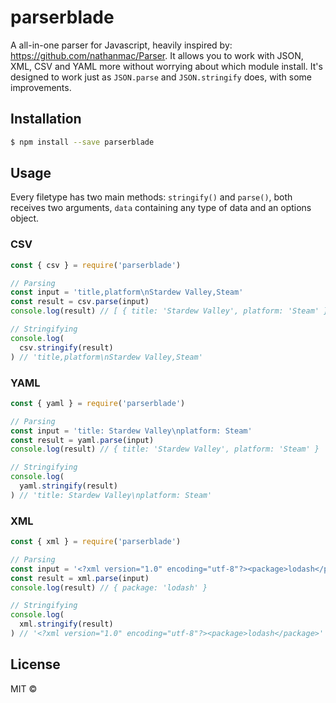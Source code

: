 # parserblade

A all-in-one parser for Javascript, heavily inspired by: https://github.com/nathanmac/Parser. It allows you to work with JSON, XML, CSV and YAML more without worrying about which module install. It's designed to work just as `JSON.parse` and `JSON.stringify` does, with some improvements.

## Installation

```sh
$ npm install --save parserblade
```

## Usage

Every filetype has two main methods: `stringify()` and `parse()`, both receives two arguments, `data` containing any type of data and an options object.

### CSV

```javascript
const { csv } = require('parserblade')

// Parsing
const input = 'title,platform\nStardew Valley,Steam'
const result = csv.parse(input)
console.log(result) // [ { title: 'Stardew Valley', platform: 'Steam' } ]

// Stringifying
console.log(
  csv.stringify(result)
) // 'title,platform\nStardew Valley,Steam'
```

### YAML

```javascript
const { yaml } = require('parserblade')

// Parsing
const input = 'title: Stardew Valley\nplatform: Steam'
const result = yaml.parse(input)
console.log(result) // { title: 'Stardew Valley', platform: 'Steam' }

// Stringifying
console.log(
  yaml.stringify(result)
) // 'title: Stardew Valley\nplatform: Steam'
```

### XML

```javascript
const { xml } = require('parserblade')

// Parsing
const input = '<?xml version="1.0" encoding="utf-8"?><package>lodash</package>'
const result = xml.parse(input)
console.log(result) // { package: 'lodash' }

// Stringifying
console.log(
  xml.stringify(result)
) // '<?xml version="1.0" encoding="utf-8"?><package>lodash</package>'
```

## License

MIT ©

